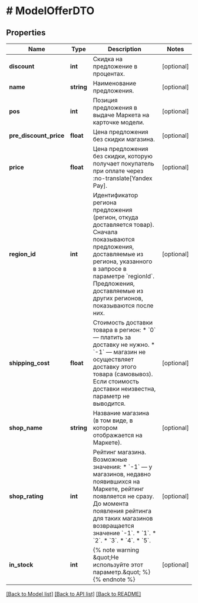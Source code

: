 # # ModelOfferDTO

## Properties

Name | Type | Description | Notes
------------ | ------------- | ------------- | -------------
**discount** | **int** | Скидка на предложение в процентах. | [optional]
**name** | **string** | Наименование предложения. | [optional]
**pos** | **int** | Позиция предложения в выдаче Маркета на карточке модели. | [optional]
**pre_discount_price** | **float** | Цена предложения без скидки магазина. | [optional]
**price** | **float** | Цена предложения без скидки, которую получает покупатель при оплате через :no-translate[Yandex Pay]. | [optional]
**region_id** | **int** | Идентификатор региона предложения (регион, откуда доставляется товар).  Сначала показываются предложения, доставляемые из региона, указанного в запросе в параметре &#x60;regionId&#x60;. Предложения, доставляемые из других регионов, показываются после них. | [optional]
**shipping_cost** | **float** | Стоимость доставки товара в регион:  * &#x60;0&#x60; — платить за доставку не нужно. * &#x60;-1&#x60; — магазин не осуществляет доставку этого товара (самовывоз).  Если стоимость доставки неизвестна, параметр не выводится. | [optional]
**shop_name** | **string** | Название магазина (в том виде, в котором отображается на Маркете). | [optional]
**shop_rating** | **int** | Рейтинг магазина.  Возможные значения: * &#x60;-1&#x60; — у магазинов, недавно появившихся на Маркете, рейтинг появляется не сразу. До момента появления рейтинга для таких магазинов возвращается значение &#x60;-1&#x60;. * &#x60;1&#x60;. * &#x60;2&#x60;. * &#x60;3&#x60;. * &#x60;4&#x60;. * &#x60;5&#x60;. | [optional]
**in_stock** | **int** | {% note warning \&quot;Не используйте этот параметр.\&quot; %}     {% endnote %} | [optional]

[[Back to Model list]](../../README.md#models) [[Back to API list]](../../README.md#endpoints) [[Back to README]](../../README.md)
